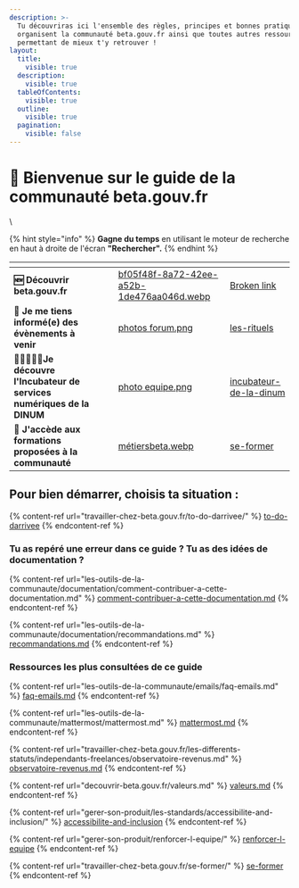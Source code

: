 ```yaml
---
description: >-
  Tu découvriras ici l'ensemble des règles, principes et bonnes pratiques qui
  organisent la communauté beta.gouv.fr ainsi que toutes autres ressources te
  permettant de mieux t'y retrouver !
layout:
  title:
    visible: true
  description:
    visible: true
  tableOfContents:
    visible: true
  outline:
    visible: true
  pagination:
    visible: false
---
```


# 👋 Bienvenue sur le guide de la communauté beta.gouv.fr

\


{% hint style="info" %}
**Gagne du temps** en utilisant le moteur de recherche en haut à droite de l'écran **"Rechercher".**
{% endhint %}

<table data-card-size="large" data-view="cards"><thead><tr><th></th><th></th><th></th><th data-hidden data-card-cover data-type="files"></th><th data-hidden data-card-target data-type="content-ref"></th></tr></thead><tbody><tr><td><strong>🆕 Découvrir beta.gouv.fr</strong></td><td></td><td></td><td><a href=".gitbook/assets/bf05f48f-8a72-42ee-a52b-1de476aa046d.webp">bf05f48f-8a72-42ee-a52b-1de476aa046d.webp</a></td><td><a href="broken-reference">Broken link</a></td></tr><tr><td><strong>🥳 Je me tiens informé(e) des évènements à venir</strong></td><td></td><td></td><td><a href=".gitbook/assets/photos forum.png">photos forum.png</a></td><td><a href="decouvrir-beta.gouv.fr/la-communaute/les-rituels/">les-rituels</a></td></tr><tr><td><strong>🧑🏽‍🤝‍👩🏼Je découvre l'Incubateur de services numériques de la DINUM</strong></td><td></td><td></td><td><a href=".gitbook/assets/photo equipe.png">photo equipe.png</a></td><td><a href="decouvrir-beta.gouv.fr/incubateur-de-la-dinum/">incubateur-de-la-dinum</a></td></tr><tr><td><strong>📖 J'accède aux formations proposées à la communauté</strong></td><td></td><td></td><td><a href=".gitbook/assets/métiersbeta.webp">métiersbeta.webp</a></td><td><a href="travailler-chez-beta.gouv.fr/se-former/">se-former</a></td></tr></tbody></table>

## Pour bien démarrer, choisis ta situation :

{% content-ref url="travailler-chez-beta.gouv.fr/to-do-darrivee/" %}
[to-do-darrivee](travailler-chez-beta.gouv.fr/to-do-darrivee/)
{% endcontent-ref %}

### Tu as repéré une erreur dans ce guide ? Tu as des idées de documentation ?

{% content-ref url="les-outils-de-la-communaute/documentation/comment-contribuer-a-cette-documentation.md" %}
[comment-contribuer-a-cette-documentation.md](les-outils-de-la-communaute/documentation/comment-contribuer-a-cette-documentation.md)
{% endcontent-ref %}

{% content-ref url="les-outils-de-la-communaute/documentation/recommandations.md" %}
[recommandations.md](les-outils-de-la-communaute/documentation/recommandations.md)
{% endcontent-ref %}

### Ressources les plus consultées de ce guide

{% content-ref url="les-outils-de-la-communaute/emails/faq-emails.md" %}
[faq-emails.md](les-outils-de-la-communaute/emails/faq-emails.md)
{% endcontent-ref %}

{% content-ref url="les-outils-de-la-communaute/mattermost/mattermost.md" %}
[mattermost.md](les-outils-de-la-communaute/mattermost/mattermost.md)
{% endcontent-ref %}

{% content-ref url="travailler-chez-beta.gouv.fr/les-differents-statuts/independants-freelances/observatoire-revenus.md" %}
[observatoire-revenus.md](travailler-chez-beta.gouv.fr/les-differents-statuts/independants-freelances/observatoire-revenus.md)
{% endcontent-ref %}

{% content-ref url="decouvrir-beta.gouv.fr/valeurs.md" %}
[valeurs.md](decouvrir-beta.gouv.fr/valeurs.md)
{% endcontent-ref %}

{% content-ref url="gerer-son-produit/les-standards/accessibilite-and-inclusion/" %}
[accessibilite-and-inclusion](gerer-son-produit/les-standards/accessibilite-and-inclusion/)
{% endcontent-ref %}

{% content-ref url="gerer-son-produit/renforcer-l-equipe/" %}
[renforcer-l-equipe](gerer-son-produit/renforcer-l-equipe/)
{% endcontent-ref %}

{% content-ref url="travailler-chez-beta.gouv.fr/se-former/" %}
[se-former](travailler-chez-beta.gouv.fr/se-former/)
{% endcontent-ref %}
